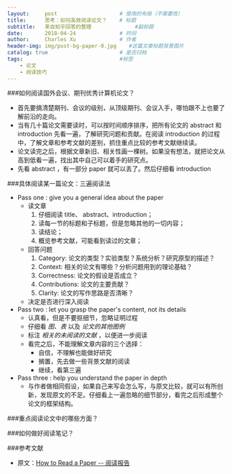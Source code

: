```yaml
---
layout:     post                    # 使用的布局（不需要改）
title:      思考：如何高效阅读论文？    # 标题 
subtitle:   来自知乎回答的整理			   #副标题
date:       2018-04-24              # 时间
author:     Charles Xu              # 作者
header-img: img/post-bg-paper-0.jpg    #这篇文章标题背景图片
catalog: true                       # 是否归档
tags:                               #标签
    - 论文
    - 阅读技巧
---
```


###如何阅读国外会议、期刊优秀计算机论文？
- 首先要搞清楚期刊、会议的级别，从顶级期刊、会议入手，哪怕跟不上也要了解前沿的走向。
- 当有几十篇论文需要读时，可以按时间顺序排序，把所有论文的 abstract 和 introduction 先看一遍，了解研究问题和贡献。在阅读 introduction 的过程中，了解文章和参考文献的差别，抓住重点比较的参考文献继续读。
- 论文读完之后，根据文章新旧、相关性画一棵树。如果没有想法，就把论文从高到低看一遍，找出其中自己可以着手的研究点。
- 先看 abstract ，有一部分 paper 就可以丢了。然后仔细看 introduction 

###具体阅读某一篇论文：三遍阅读法
- Pass one : give you a general idea about the paper
	- 读文章
		1. 仔细阅读 title、 abstract、introduction；
		2. 读每一节的标题和子标题，但是忽略其他的一切内容；
		3. 读结论；
		4. 概览参考文献，可能看到读过的文章；
	- 回答问题
		1. Category: 论文的类型？实验类型？系统分析？研究原型的描述？
		2. Context: 相关的论文有哪些？分析问题用到的理论基础？
		3. Correctness: 论文的假设是否成立？
		4. Contributions: 论文的主要贡献？
		5. Clarity: 论文的写作思路是否清晰？
	- 决定是否进行深入阅读
- Pass two : let you grasp the paper's content, not its details
	- 认真看，但是不要抠细节，忽略证明过程
	- 仔细看 *图、表* 以及 *论文的其他图例*
	- 标注 *相关的未阅读的文献* ，以便进一步阅读
	- 看完之后，不能理解文章内容的三个选择：
		- 自信，不理解也能做好研究
		- 搁置，先去做一些背景文献的阅读
		- 继续，看第三遍
- Pass three : help you understand the paper in depth
	- 与作者做相同假设，如果自己来写会怎么写，与原文比较，就可以有所创新，发现原文的不足。仔细看上一遍忽略的细节部分，看完之后形成整个论文的框架结构。


###重点阅读论文中的哪些方面？

###如何做好阅读笔记？

###参考文献
- 原文：[How to Read a Paper -- 阅读报告](https://blog.csdn.net/rs_network/article/details/8520297)
